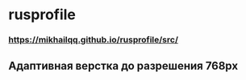 # rusprofile
### https://mikhailqq.github.io/rusprofile/src/
## Адаптивная верстка до разрешения 768px
